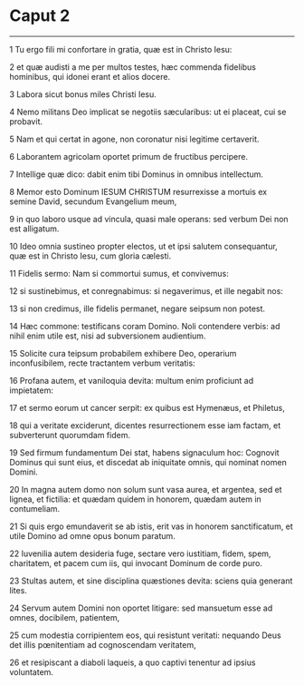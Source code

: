 # Caput 2

***

1 Tu ergo fili mi confortare in gratia, quæ est in Christo Iesu:

2 et quæ audisti a me per multos testes, hæc commenda fidelibus hominibus, qui idonei erant et alios docere.

3 Labora sicut bonus miles Christi Iesu.

4 Nemo militans Deo implicat se negotiis sæcularibus: ut ei placeat, cui se probavit.

5 Nam et qui certat in agone, non coronatur nisi legitime certaverit.

6 Laborantem agricolam oportet primum de fructibus percipere.

7 Intellige quæ dico: dabit enim tibi Dominus in omnibus intellectum.

8 Memor esto Dominum IESUM CHRISTUM resurrexisse a mortuis ex semine David, secundum Evangelium meum,

9 in quo laboro usque ad vincula, quasi male operans: sed verbum Dei non est alligatum.

10 Ideo omnia sustineo propter electos, ut et ipsi salutem consequantur, quæ est in Christo Iesu, cum gloria cælesti.

11 Fidelis sermo: Nam si commortui sumus, et convivemus:

12 si sustinebimus, et conregnabimus: si negaverimus, et ille negabit nos:

13 si non credimus, ille fidelis permanet, negare seipsum non potest.

14 Hæc commone: testificans coram Domino. Noli contendere verbis: ad nihil enim utile est, nisi ad subversionem audientium.

15 Solicite cura teipsum probabilem exhibere Deo, operarium inconfusibilem, recte tractantem verbum veritatis:

16 Profana autem, et vaniloquia devita: multum enim proficiunt ad impietatem:

17 et sermo eorum ut cancer serpit: ex quibus est Hymenæus, et Philetus,

18 qui a veritate exciderunt, dicentes resurrectionem esse iam factam, et subverterunt quorumdam fidem.

19 Sed firmum fundamentum Dei stat, habens signaculum hoc: Cognovit Dominus qui sunt eius, et discedat ab iniquitate omnis, qui nominat nomen Domini.

20 In magna autem domo non solum sunt vasa aurea, et argentea, sed et lignea, et fictilia: et quædam quidem in honorem, quædam autem in contumeliam.

21 Si quis ergo emundaverit se ab istis, erit vas in honorem sanctificatum, et utile Domino ad omne opus bonum paratum.

22 Iuvenilia autem desideria fuge, sectare vero iustitiam, fidem, spem, charitatem, et pacem cum iis, qui invocant Dominum de corde puro.

23 Stultas autem, et sine disciplina quæstiones devita: sciens quia generant lites.

24 Servum autem Domini non oportet litigare: sed mansuetum esse ad omnes, docibilem, patientem,

25 cum modestia corripientem eos, qui resistunt veritati: nequando Deus det illis pœnitentiam ad cognoscendam veritatem,

26 et resipiscant a diaboli laqueis, a quo captivi tenentur ad ipsius voluntatem.

